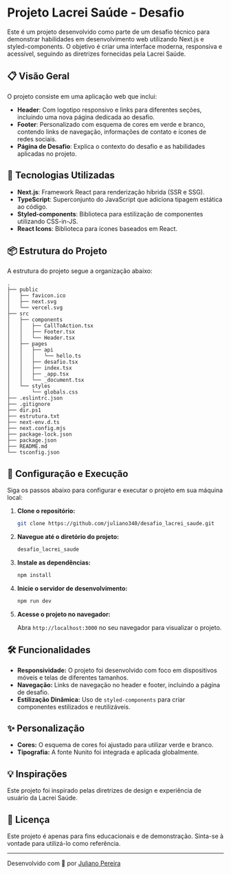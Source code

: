
# Projeto Lacrei Saúde - Desafio

Este é um projeto desenvolvido como parte de um desafio técnico para demonstrar habilidades em desenvolvimento web utilizando Next.js e styled-components. O objetivo é criar uma interface moderna, responsiva e acessível, seguindo as diretrizes fornecidas pela Lacrei Saúde.

## 📋 Visão Geral

O projeto consiste em uma aplicação web que inclui:

- **Header**: Com logotipo responsivo e links para diferentes seções, incluindo uma nova página dedicada ao desafio.
- **Footer**: Personalizado com esquema de cores em verde e branco, contendo links de navegação, informações de contato e ícones de redes sociais.
- **Página de Desafio**: Explica o contexto do desafio e as habilidades aplicadas no projeto.

## 🚀 Tecnologias Utilizadas

- **Next.js**: Framework React para renderização híbrida (SSR e SSG).
- **TypeScript**: Superconjunto do JavaScript que adiciona tipagem estática ao código.
- **Styled-components**: Biblioteca para estilização de componentes utilizando CSS-in-JS.
- **React Icons**: Biblioteca para ícones baseados em React.

## 📦 Estrutura do Projeto

A estrutura do projeto segue a organização abaixo:

```
.
├── public
│   ├── favicon.ico
│   ├── next.svg
│   └── vercel.svg
├── src
│   ├── components
│   │   ├── CallToAction.tsx
│   │   ├── Footer.tsx
│   │   └── Header.tsx
│   ├── pages
│   │   ├── api
│   │   │   └── hello.ts
│   │   ├── desafio.tsx
│   │   ├── index.tsx
│   │   ├── _app.tsx
│   │   └── _document.tsx
│   └── styles
│       └── globals.css
├── .eslintrc.json
├── .gitignore
├── dir.ps1
├── estrutura.txt
├── next-env.d.ts
├── next.config.mjs
├── package-lock.json
├── package.json
├── README.md
└── tsconfig.json
```

## 🔧 Configuração e Execução

Siga os passos abaixo para configurar e executar o projeto em sua máquina local:

1. **Clone o repositório:**

   ```bash
   git clone https://github.com/juliano340/desafio_lacrei_saude.git
   ```

2. **Navegue até o diretório do projeto:**

   ```bash
   desafio_lacrei_saude
   ```

3. **Instale as dependências:**

   ```bash
   npm install
   ```

4. **Inicie o servidor de desenvolvimento:**

   ```bash
   npm run dev
   ```

5. **Acesse o projeto no navegador:**

   Abra `http://localhost:3000` no seu navegador para visualizar o projeto.

## 🛠️ Funcionalidades

- **Responsividade:** O projeto foi desenvolvido com foco em dispositivos móveis e telas de diferentes tamanhos.
- **Navegação:** Links de navegação no header e footer, incluindo a página de desafio.
- **Estilização Dinâmica:** Uso de `styled-components` para criar componentes estilizados e reutilizáveis.

## ✨ Personalização

- **Cores:** O esquema de cores foi ajustado para utilizar verde e branco.
- **Tipografia:** A fonte Nunito foi integrada e aplicada globalmente.

## 💡 Inspirações

Este projeto foi inspirado pelas diretrizes de design e experiência de usuário da Lacrei Saúde.

## 📄 Licença

Este projeto é apenas para fins educacionais e de demonstração. Sinta-se à vontade para utilizá-lo como referência.

---

Desenvolvido com 💚 por [Juliano Pereira](https://github.com/juliano340)
